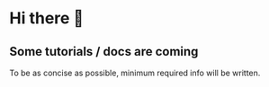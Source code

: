 # Hi there 👋

## Some tutorials / docs are coming

To be as concise as possible, minimum required info will be written.
